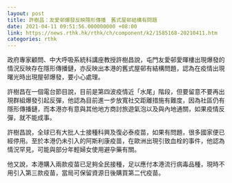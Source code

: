 ```yaml
---
layout: post
title: 許樹昌：友愛邨爆發反映隱形傳播　舊式屋邨結構有問題
date: 2021-04-11 09:51:56.000000000 +08:00
link: https://news.rthk.hk/rthk/ch/component/k2/1585168-20210411.htm
categories: rthk
---
```


政府專家顧問、中大呼吸系統科講座教授許樹昌說，屯門友愛邨愛暉樓出現爆發的情況反映存在隱形傳播鏈，亦反映出本港的舊式屋邨有結構問題，認為在疫情出現曙光時出現屋邨爆發，要小心處理。

許樹昌在一個電台節目說，目前是第四波疫情近「水尾」階段，但要留意不要再出現群組爆發引起反彈，他認為目前進一步放寬社交距離措施有難度，因為社區仍有隱形傳播鏈，而本港亦有意與其他地方商討旅遊氣泡以及與內地通關，如果疫情反彈，就不能成事。

許樹昌說，全球已有大批人士接種科興及復必泰疫苗，如果有問題，很多國家便已經停用。至於本港仍未引入的阿斯利康疫苗，在歐洲出現引致血栓的事件，他認為情況罕見，可能與部分年輕婦女使用避孕藥有關。

他又說，本港購入兩款疫苗已足夠全民接種，足以應付本港流行病毒品種，現時不用引入第三款疫苗，當局可保留資源日後購買第二代疫苗。
